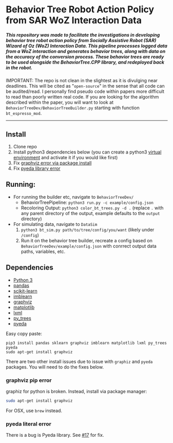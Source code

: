 # Behavior Tree Robot Action Policy from SAR WoZ Interaction Data

##### This repository was made to facilitate the investigations in developing behavior tree robot action policy from Socially Assistive Robot (SAR) Wizard of Oz (WoZ) Interaction Data. This pipeline processes logged data from a WoZ interaction and generates behavior trees, along with data on the accuracy of the conversion process. These behavior trees are ready to be used alongside the BehaviorTree.CPP library, and redeployed back in the robot.

IMPORTANT: The repo is not clean in the slightest as it is divulging near deadlines. This will be cited as "`open-source`" in the sense that all code can be audited/read. I personally find pseudo code within papers more difficult to read than poorly written real code. If you are looking for the algorithm described within the paper, you will want to look at `BehaviorTreeDev/BehaviorTreeBuilder.py` starting with function `bt_espresso_mod`.

---
## Install
1. Clone repo
2. Install python3 dependencies below (you can create a  python3 [virtual environment](https://docs.python.org/3/library/venv.html) and activate it if you would like first)
3. Fix [graphviz error via package install](#graphviz-pip-error)
4. Fix [pyeda library error](#pyeda-literal-error)

## Running:
- For running the builder etc, navigate to `BehaviorTreeDev/`
    - BehaviorTreePipeline: `python3 run.py -c example/config.json`
    - Recoloring Output: `python3 color_bt_trees.py -d .` (replace `.` with any parent directory of the output, example defaults to the `output` directory)
- For simulating data, navigate to `DataSim`
    1. `python3 bt_sim.py path/to/tree/config/you/want` (likely under `/config`)
    2. Run it on the behavior tree builder, recreate a config based on `BehaviorTreeDev/example/config.json` with conrrect output data paths, variables, etc.


## Dependencies

- [Python 3](https://www.python.org/downloads/)
- [pandas](https://pandas.pydata.org/pandas-docs/stable/index.html) 
- [scikit-learn](https://scikit-learn.org/stable/index.html)
- [imblearn](https://imbalanced-learn.readthedocs.io/en/stable/index.html)
- [graphviz](https://graphviz.readthedocs.io/en/stable/index.html)
- [matplotlib](https://matplotlib.org/) 
- [lxml](https://lxml.de/)
- [py_trees](https://py-trees.readthedocs.io/en/devel/)
- [pyeda](https://pypi.org/project/pyeda/)

Easy copy paste:
```
pip3 install pandas sklearn graphviz imblearn matplotlib lxml py_trees pyeda
sudo apt-get install graphviz
```
There are two other install issues due to issue with `graphiz` and `pyeda` packages. You will need to do the fixes below.

### graphviz pip error
graphiz for python is broken. Instead, install via package manager:
```bash
sudo apt-get install graphviz
```
For OSX, use `brew` instead.

### pyeda literal error
There is a bug is Pyeda library. See [#17](https://github.com/interaction-lab/BTFromSARDemostration/issues/17) for fix.




